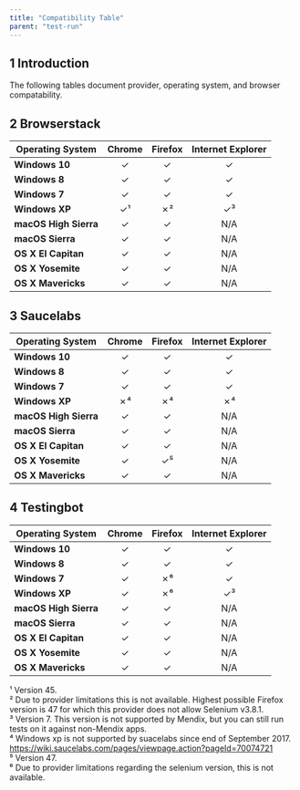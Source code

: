 ```yaml
---
title: "Compatibility Table" 
parent: "test-run"
---
```


## 1 Introduction

The following tables document provider, operating system, and browser compatability. 

## 2 Browserstack

Operating System | Chrome     | Firefox    | Internet Explorer
---------------- | :--------: | :--------: | :------------------:
**Windows 10** | &#10003; | &#10003; | &#10003;
**Windows 8** | &#10003; | &#10003; | &#10003;
**Windows 7** | &#10003; | &#10003; | &#10003;
**Windows XP** | &#10003;&#x00B9; | &#x2717;&#x00B2; | &#10003;&#x00B3;
**macOS High Sierra**  | &#10003; | &#10003; | N/A
**macOS Sierra**  | &#10003; | &#10003; | N/A
**OS X El Capitan** | &#10003; | &#10003; | N/A
**OS X Yosemite** | &#10003; | &#10003; | N/A
**OS X Mavericks** | &#10003; | &#10003; | N/A

## 3 Saucelabs

Operating System | Chrome     | Firefox    | Internet Explorer
---------------- | :--------: | :--------: | :------------------:
**Windows 10** | &#10003; | &#10003; | &#10003;
**Windows 8** | &#10003; | &#10003; | &#10003;
**Windows 7** | &#10003; | &#10003; | &#10003;
**Windows XP** | &#x2717;&#x2074; | &#x2717;&#x2074; | &#x2717;&#x2074;
**macOS High Sierra**  | &#10003; | &#10003; | N/A
**macOS Sierra**  | &#10003; | &#10003; | N/A
**OS X El Capitan** | &#10003; | &#10003; | N/A
**OS X Yosemite** | &#10003; | &#10003;&#x2075; | N/A
**OS X Mavericks** | &#10003; | &#10003; | N/A

## 4 Testingbot

Operating System | Chrome     | Firefox    | Internet Explorer
---------------- | :--------: | :--------: | :------------------:
**Windows 10** | &#10003; | &#10003; | &#10003;
**Windows 8** | &#10003; | &#10003; | &#10003;
**Windows 7** | &#10003; | &#x2717;&#x2076; | &#10003;
**Windows XP** | &#10003; | &#x2717;&#x2076; | &#10003;&#x00B3;
**macOS High Sierra**  | &#10003; | &#10003; | N/A
**macOS Sierra**  | &#10003; | &#10003; | N/A
**OS X El Capitan** | &#10003; | &#10003; | N/A
**OS X Yosemite** | &#10003; | &#10003; | N/A
**OS X Mavericks** | &#10003; | &#10003; | N/A

&#x00B9; Version 45.  
&#x00B2; Due to provider limitations this is not available. Highest possible Firefox version is 47 for which this provider does not allow Selenium v3.8.1.  
&#x00B3; Version 7. This version is not supported by Mendix, but you can still run tests on it against non-Mendix apps.  
&#x2074; Windows xp is not supported by suacelabs since end of September 2017. https://wiki.saucelabs.com/pages/viewpage.action?pageId=70074721  
&#x2075; Version 47.  
&#x2076; Due to provider limitations regarding the selenium version, this is not available. 
